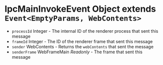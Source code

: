 # IpcMainInvokeEvent Object extends `Event<EmptyParams, WebContents>`

* `processId` Integer - The internal ID of the renderer process that sent this message
* `frameId` Integer - The ID of the renderer frame that sent this message
* `sender` WebContents - Returns the `webContents` that sent the message
* `senderFrame` WebFrameMain _Readonly_ - The frame that sent this message
